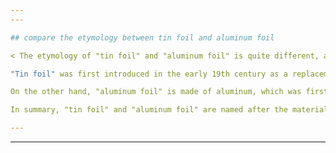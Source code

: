 ```yaml
---
---

## compare the etymology between tin foil and aluminum foil

< The etymology of "tin foil" and "aluminum foil" is quite different, as they are named after different materials.

"Tin foil" was first introduced in the early 19th century as a replacement for costly silver foil. It was made by hammering thin sheets of tin into a very thin foil. The term "tin foil" became popular and was widely used throughout the 19th and early 20th centuries. However, by the mid-20th century, aluminum foil had largely replaced tin foil due to its superior properties.

On the other hand, "aluminum foil" is made of aluminum, which was first extracted from its ore in the 19th century. Aluminum foil was first produced in Switzerland in the early 20th century, and it quickly became popular due to its lightweight, flexibility, and ability to keep food fresh. The term "aluminum foil" has been widely used since then and is still in use today.

In summary, "tin foil" and "aluminum foil" are named after the materials they are made of, with "tin foil" referring to foil made of tin, which has largely been replaced by "aluminum foil," made of aluminum.

---
```

---
